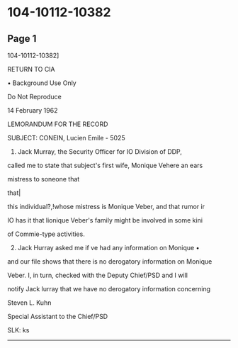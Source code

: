 # 104-10112-10382

## Page 1

104-10112-10382]

RETURN TO CIA

• Background Use Only

Do Not Reproduce

14 February 1962

LEMORANDUM FOR THE RECORD

SUBJECT: CONEIN, Lucien Emile - 5025

1. Jack Murray, the Security Officer for IO Division of DDP,

called me to state that subject's first wife, Monique Vehere an ears

mistress to soneone that

that|

this individual?,!whose mistress is Monique Veber, and that rumor ir

IO has it that lionique Veber's family might be involved in some kini

of Commie-type activities.

2. Jack Hurray asked me if ve had any information on Monique •

and our file shows that there is no derogatory information on Monique

Veber. I, in turn, checked with the Deputy Chief/PSD and I will

notify Jack lurray that we have no derogatory information concerning

Steven L. Kuhn

Special Assistant to the Chief/PSD

SLK: ks

---

